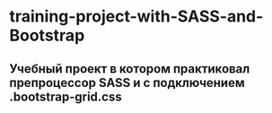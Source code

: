 # training-project-with-SASS-and-Bootstrap
## Учебный проект в котором практиковал препроцессор SASS и с подключением .bootstrap-grid.css 
